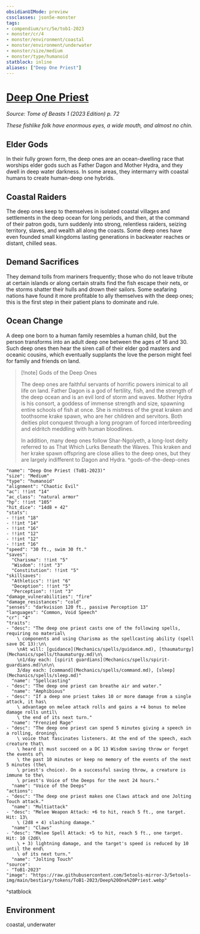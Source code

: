 ```yaml
---
obsidianUIMode: preview
cssclasses: json5e-monster
tags:
- compendium/src/5e/tob1-2023
- monster/cr/4
- monster/environment/coastal
- monster/environment/underwater
- monster/size/medium
- monster/type/humanoid
statblock: inline
aliases: ["Deep One Priest"]
---
```

# [Deep One Priest](Mechanics\bestiary\humanoid/deep-one-priest-tob1-2023.md)
*Source: Tome of Beasts 1 (2023 Edition) p. 72*  

*These fishlike folk have enormous eyes, a wide mouth, and almost no chin.*

## Elder Gods

In their fully grown form, the deep ones are an ocean-dwelling race that worships elder gods such as Father Dagon and Mother Hydra, and they dwell in deep water darkness. In some areas, they intermarry with coastal humans to create human-deep one hybrids.

## Coastal Raiders

The deep ones keep to themselves in isolated coastal villages and settlements in the deep ocean for long periods, and then, at the command of their patron gods, turn suddenly into strong, relentless raiders, seizing territory, slaves, and wealth all along the coasts. Some deep ones have even founded small kingdoms lasting generations in backwater reaches or distant, chilled seas.

## Demand Sacrifices

They demand tolls from mariners frequently; those who do not leave tribute at certain islands or along certain straits find the fish escape their nets, or the storms shatter their hulls and drown their sailors. Some seafaring nations have found it more profitable to ally themselves with the deep ones; this is the first step in their patient plans to dominate and rule.

## Ocean Change

A deep one born to a human family resembles a human child, but the person transforms into an adult deep one between the ages of 16 and 30. Such deep ones then hear the siren call of their elder god masters and oceanic cousins, which eventually supplants the love the person might feel for family and friends on land.

> [!note] Gods of the Deep Ones
> 
> The deep ones are faithful servants of horrific powers inimical to all life on land. Father Dagon is a god of fertility, fish, and the strength of the deep ocean and is an evil lord of storm and waves. Mother Hydra is his consort, a goddess of immense strength and size, spawning entire schools of fish at once. She is mistress of the great kraken and toothsome krake spawn, who are her children and servitors. Both deities plot conquest through a long program of forced interbreeding and eldritch meddling with human bloodlines.
> 
> In addition, many deep ones follow Shar-Ngolyeth, a long-lost deity referred to as That Which Lurks Beneath the Waves. This kraken and her krake spawn offspring are close allies to the deep ones, but they are largely indifferent to Dagon and Hydra.
^gods-of-the-deep-ones

```statblock
"name": "Deep One Priest (ToB1-2023)"
"size": "Medium"
"type": "humanoid"
"alignment": "Chaotic Evil"
"ac": !!int "14"
"ac_class": "natural armor"
"hp": !!int "105"
"hit_dice": "14d8 + 42"
"stats":
- !!int "18"
- !!int "14"
- !!int "16"
- !!int "12"
- !!int "12"
- !!int "16"
"speed": "30 ft., swim 30 ft."
"saves":
  "Charisma": !!int "5"
  "Wisdom": !!int "3"
  "Constitution": !!int "5"
"skillsaves":
  "Athletics": !!int "6"
  "Deception": !!int "5"
  "Perception": !!int "3"
"damage_vulnerabilities": "fire"
"damage_resistances": "cold"
"senses": "darkvision 120 ft., passive Perception 13"
"languages": "Common, Void Speech"
"cr": "4"
"traits":
- "desc": "The deep one priest casts one of the following spells, requiring no material\
    \ components and using Charisma as the spellcasting ability (spell save DC 13):\n\
    \nAt will: [guidance](Mechanics/spells/guidance.md), [thaumaturgy](Mechanics/spells/thaumaturgy.md)\n\
    \n1/day each: [spirit guardians](Mechanics/spells/spirit-guardians.md)\n\n\
    3/day each: [command](Mechanics/spells/command.md), [sleep](Mechanics/spells/sleep.md)"
  "name": "Spellcasting"
- "desc": "The deep one priest can breathe air and water."
  "name": "Amphibious"
- "desc": "If a deep one priest takes 10 or more damage from a single attack, it has\
    \ advantage on melee attack rolls and gains a +4 bonus to melee damage rolls until\
    \ the end of its next turn."
  "name": "Frenzied Rage"
- "desc": "The deep one priest can spend 5 minutes giving a speech in a rolling, droning\
    \ voice that fascinates listeners. At the end of the speech, each creature that\
    \ heard it must succeed on a DC 13 Wisdom saving throw or forget the events of\
    \ the past 10 minutes or keep no memory of the events of the next 5 minutes (the\
    \ priest's choice). On a successful saving throw, a creature is immune to the\
    \ priest's Voice of the Deeps for the next 24 hours."
  "name": "Voice of the Deeps"
"actions":
- "desc": "The deep one priest makes one Claws attack and one Jolting Touch attack."
  "name": "Multiattack"
- "desc": "Melee Weapon Attack: +6 to hit, reach 5 ft., one target. Hit: 13\
    \ (2d8 + 4) slashing damage."
  "name": "Claws"
- "desc": "Melee Spell Attack: +5 to hit, reach 5 ft., one target. Hit: 10 (2d6\
    \ + 3) lightning damage, and the target's speed is reduced by 10 until the end\
    \ of its next turn."
  "name": "Jolting Touch"
"source":
- "ToB1-2023"
"image": "https://raw.githubusercontent.com/5etools-mirror-3/5etools-img/main/bestiary/tokens/ToB1-2023/Deep%20One%20Priest.webp"
```
^statblock

## Environment

coastal, underwater